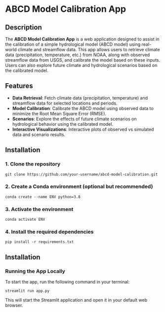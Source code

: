 # ABCD Model Calibration App

## Description
The **ABCD Model Calibration App** is a web application designed to assist in the calibration of a simple hydrological model (ABCD model) using real-world climate and streamflow data. This app allows users to retrieve climate data (precipitation, temperature, etc.) from NOAA, along with observed streamflow data from USGS, and calibrate the model based on these inputs. Users can also explore future climate and hydrological scenarios based on the calibrated model.

## Features
- **Data Retrieval**: Fetch climate data (precipitation, temperature) and streamflow data for selected locations and periods.
- **Model Calibration**: Calibrate the ABCD model using observed data to minimize the Root Mean Square Error (RMSE).
- **Scenarios**: Explore the effects of future climate scenarios on hydrological behavior using the calibrated model.
- **Interactive Visualizations**: Interactive plots of observed vs simulated data and scenario results.

## Installation

### 1. Clone the repository
```
git clone https://github.com/your-username/abcd-model-calibration.git
```
### 2. Create a Conda environment (optional but recommended)
```
conda create --name ENV python=3.8
```
### 3. Activate the environment
```
conda activate ENV
```
### 4. Install the required dependencies
```
pip install -r requirements.txt
```
## Installation
### Running the App Locally
To start the app, run the following command in your terminal:
```
streamlit run app.py
```
This will start the Streamlit application and open it in your default web browser.
